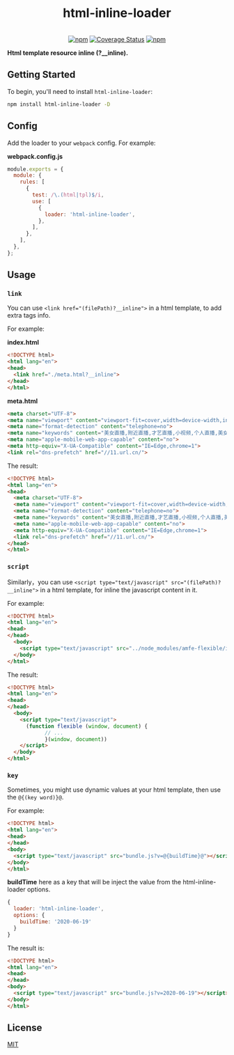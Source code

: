 <h1 align="center" style="margin: 30px 0 35px;">html-inline-loader</h1>
<p align="center">
  <a href="https://www.npmjs.com/package/html-inline-loader"><img alt="npm" src="https://img.shields.io/npm/v/html-inline-loader"></a>
  <a href='https://coveralls.io/github/angusyang9/html-inline-loader?bransh=master'><img src='https://coveralls.io/repos/github/AngusYang9/html-inline-loader/badge.svg?branch=master' alt='Coverage Status' /></a>
  <a href="https://www.npmjs.com/package/html-inline-loader"><img alt="npm" src="https://img.shields.io/npm/dm/html-inline-loader?color=orange"></a>
</p>

**Html template resource inline (?__inline).**

## Getting Started

To begin, you'll need to install `html-inline-loader`:

```bash
npm install html-inline-loader -D
```

## Config

Add the loader to your `webpack` config. For example:

**webpack.config.js**

```javascript
module.exports = {
  module: {
    rules: [
      {
        test: /\.(html|tpl)$/i,
        use: [
          {
            loader: 'html-inline-loader',
          },
        ],
      },
    ],
  },
};
```

## Usage

### `link`

You can use `<link href="(filePath)?__inline">` in a html template, to add extra tags info.

For example:

**index.html**

```html
<!DOCTYPE html>
<html lang="en">
<head>
  <link href="./meta.html?__inline">
</head>
</html>
```

**meta.html**

```html
<meta charset="UTF-8">
<meta name="viewport" content="viewport-fit=cover,width=device-width,initial-scale=1,user-scalable=no">
<meta name="format-detection" content="telephone=no">
<meta name="keywords" content="美女直播,附近直播,才艺直播,小视频,个人直播,美女视频,在线直播,手机直播">
<meta name="apple-mobile-web-app-capable" content="no">
<meta http-equiv="X-UA-Compatible" content="IE=Edge,chrome=1">
<link rel="dns-prefetch" href="//11.url.cn/">
```

The result:

```html
<!DOCTYPE html>
<html lang="en">
<head>
  <meta charset="UTF-8">
  <meta name="viewport" content="viewport-fit=cover,width=device-width,initial-scale=1,user-scalable=no">
  <meta name="format-detection" content="telephone=no">
  <meta name="keywords" content="美女直播,附近直播,才艺直播,小视频,个人直播,美女视频,在线直播,手机直播">
  <meta name="apple-mobile-web-app-capable" content="no">
  <meta http-equiv="X-UA-Compatible" content="IE=Edge,chrome=1">
  <link rel="dns-prefetch" href="//11.url.cn/">
</head>
</html>
```

### `script`

Similarly，you can use `<script type="text/javascript" src="(filePath)?__inline">` in a html template, for inline the javascript content in it.

For example:

```html
<!DOCTYPE html>
<html lang="en">
<head>
</head>
  <body>
    <script type="text/javascript" src="../node_modules/amfe-flexible/index.js?__inline"></script>
  </body>
</html>
```

The result:

```html
<!DOCTYPE html>
<html lang="en">
<head>
</head>
  <body>
    <script type="text/javascript">
      (function flexible (window, document) {
  			// ...
			}(window, document))
    </script>
  </body>
</html>
```

### `key`

Sometimes, you might use dynamic values at your html template, then use the `@{(key word)}@`.

For example:

```html
<!DOCTYPE html>
<html lang="en">
<head>
</head>
<body>
  <script type="text/javascript" src="bundle.js?v=@{buildTime}@"></script>
</body>
</html>
```

**buildTime** here as a key that will be inject the value from the html-inline-loader options. 

```javascript
{
  loader: 'html-inline-loader',
  options: {
    buildTime: '2020-06-19'
  }
}
```

The result is:

```html
<!DOCTYPE html>
<html lang="en">
<head>
</head>
<body>
  <script type="text/javascript" src="bundle.js?v=2020-06-19"></script>
</body>
</html>
```

## License

[MIT](https://github.com/angusyang9/html-inline-loader/blob/master/LICENSE)

